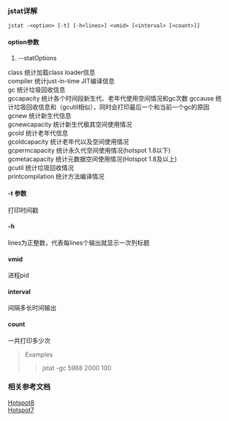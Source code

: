 ### jstat详解
```
jstat -<option> [-t] [-h<lines>] <vmid> [<interval> [<count>]]
```
#### option参数
1. --statOptions   

class 统计加载class loader信息  
compiler 统计just-in-time JIT编译信息    
gc 统计垃圾回收信息  
gccapacity  统计各个时间段新生代、老年代使用空间情况和gc次数
gccause 统计垃圾回收信息和（gcutil相似），同时会打印最后一个和当前一个gc的原因  
gcnew 统计新生代信息  
gcnewcapacity 统计新生代极其空间使用情况    
gcold 统计老年代信息  
gcoldcapacity 统计老年代以及空间使用情况    
gcpermcapacity 统计永久代空间使用情况(hotspot 1.8以下)  
gcmetacapacity 统计元数据空间使用情况(Hotspot 1.8及以上)  
gcutil 统计垃圾回收情况    
printcompilation  统计方法编译情况  


#### -t 参数
打印时间戳
#### -h<lines>
lines为正整数，代表每lines个输出就显示一次列标题
#### vmid
进程pid
#### interval
间隔多长时间输出
#### count
一共打印多少次
> Examples  
>>jstat -gc 5988 2000 100
### 相关参考文档
[Hotspot8](https://docs.oracle.com/javase/8/docs/technotes/tools/)  
[Hotspot7](https://docs.oracle.com/javase/7/docs/technotes/tools/)
